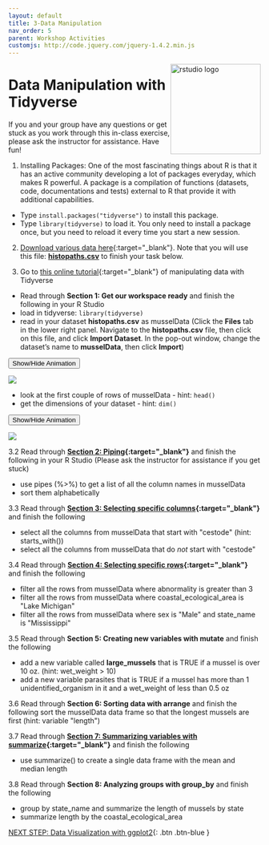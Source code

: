 ```yaml
---
layout: default
title: 3-Data Manipulation
nav_order: 5
parent: Workshop Activities
customjs: http://code.jquery.com/jquery-1.4.2.min.js
---
```

<img src="images/tidyverse-01.png" style="float:right;width:180px;" alt="rstudio logo">

# Data Manipulation with Tidyverse

If you and your group have any questions or get stuck as you work through this in-class exercise, please ask the instructor for assistance.  Have fun!

1. Installing Packages: One of the most fascinating things about R is that it has an active community developing a lot of packages everyday, which makes R powerful. A package is a compilation of functions (datasets, code, documentations and tests) external to R that provide it with additional capabilities.  
- Type <code>install.packages("tidyverse")</code> to install this package.
- Type <code>library(tidyverse)</code> to load it. You only need to install a package once, but you need to reload it every time you start a new session.

2. [Download various data here](http://bit.ly/2wfjTx3){:target="_blank"}. Note that you will use this file: [**histopaths.csv**](docs/histopaths.csv) to finish your task below.

3. Go to [this online tutorial](http://bit.ly/2TVOLMO){:target="_blank"} of manipulating data with Tidyverse
- Read through **Section 1: Get our workspace ready** and finish the following in your R Studio
- load in tidyverse: <code>library(tidyverse)</code>
- read in your dataset **histopaths.csv** as musselData (Click the **Files** tab in the lower right panel. Navigate to the **histopaths.csv** file, then click on this file, and click **Import Dataset**. In the pop-out window, change the dataset’s name to **musselData**, then click **Import**)

<button onclick="toggle('gif1')">Show/Hide Animation</button>
<div id="gif1">
      <img src="images/tidyverse-02.gif"> <br>
     </div>

- look at the first couple of rows of musselData - hint: <code>head()</code>
- get the dimensions of your dataset - hint: <code>dim()</code>  

<button onclick="toggle('gif2')">Show/Hide Animation</button>
<div id="gif2">
      <img src="images/tidyverse-03.gif"> <br>
     </div>
       

3.2 Read through **[Section 2: Piping](https://www.kaggle.com/code/rtatman/manipulating-data-with-the-tidyverse?scriptVersionId=2959506&cellId=10){:target="_blank"}** and finish the following in your R Studio (Please ask the instructor for assistance if you get stuck)
- use pipes (%>%) to get a list of all the column names in musselData 
- sort them alphabetically 

3.3  Read through **[Section 3: Selecting specific columns](https://www.kaggle.com/code/rtatman/manipulating-data-with-the-tidyverse?scriptVersionId=2959506&cellId=20){:target="_blank"}** and finish the following 
- select all the columns from musselData that start with "cestode" (hint: starts_with())
- select all the columns from musselData that do *not* start with "cestode"

3.4  Read through **[Section 4: Selecting specific rows](https://www.kaggle.com/code/rtatman/manipulating-data-with-the-tidyverse?scriptVersionId=2959506&cellId=31){:target="_blank"}** and finish the following 
- filter all the rows from musselData where abnormality is greater than 3
- filter all the rows from musselData where coastal_ecological_area is "Lake Michigan"
- filter all the rows from musselData where sex is "Male" and state_name is "Mississippi"

3.5  Read through **Section 5: Creating new variables with mutate** and finish the following 
- add a new variable called **large_mussels** that is TRUE if a mussel is over 10 oz. (hint: wet_weight > 10)
- add a new variable parasites that is TRUE if a mussel has more than 1 unidentified_organism in it and a wet_weight of less than 0.5 oz

3.6  Read through **Section 6: Sorting data with arrange** and finish the following 
sort the musselData data frame so that the longest mussels are first (hint: variable "length") 

3.7  Read through **[Section 7: Summarizing variables with summarize](){:target="_blank"}** and finish the following 
- use summarize() to create a single data frame with the mean and median length

3.8  Read through **Section 8: Analyzing groups with group_by** and finish the following 
- group by state_name and summarize the length of mussels by state
- summarize length by the coastal_ecological_area


<script>  

    function toggle(input) {
        var x = document.getElementById(input);
        if (x.style.display === "none") {
            x.style.display = "block";
        } else {
            x.style.display = "none";
        }
    }
</script>

[NEXT STEP: Data Visualization with ggplot2](ggplot2-data.html){: .btn .btn-blue }

